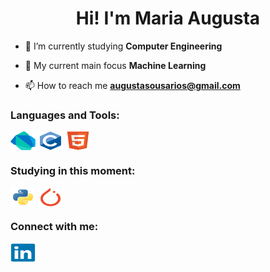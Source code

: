 <h1 align="center">Hi! I'm Maria Augusta</h1>

- 🌱 I’m currently studying **Computer Engineering**

- 🔭 My current main focus **Machine Learning**

- 📫 How to reach me **augustasousarios@gmail.com**


<h3 align="left">Languages and Tools:</h3>
<p align="left"> 
  <img align="center" alt="Pytorch" height="30" width="40" src="https://github.com/devicons/devicon/blob/master/icons/dart/dart-original.svg">
  <img align="center" alt="C" height="30" width="40" src="https://github.com/devicons/devicon/blob/master/icons/c/c-original.svg">
  <img align="center" alt="Html" height="30" width="40" src="https://github.com/devicons/devicon/blob/master/icons/html5/html5-original.svg">
</p>

<p><img align="left" src="" alt="" /></p>


### Studying in this moment:
<div>
<img align="center" alt="Python" height="30" width="40" src="https://raw.githubusercontent.com/devicons/devicon/master/icons/python/python-original.svg">
<img align="center" alt="Pytorch" height="30" width="40" src="https://github.com/devicons/devicon/blob/master/icons/pytorch/pytorch-original.svg">
</div>

<h3 align="left">Connect with me:</h3>
<p align="left">
<a href="https://www.linkedin.com/in/augusta-sousa/" target="_blank"><img height="30" width="40" src="https://github.com/devicons/devicon/blob/master/icons/linkedin/linkedin-original.svg" target="_blank"></a> 
</p>
